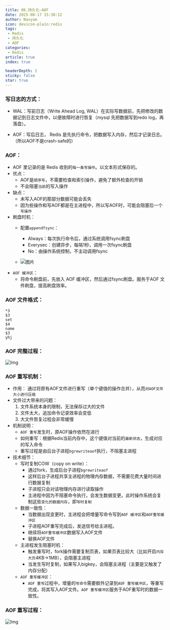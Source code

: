 ```yaml
---
title: 06.持久化-AOF
date: 2025-06-17 15:38:12
author: Navyum
icon: devicon-plain:redis
tags: 
 - Redis
 - 持久化
 - AOF
categories: 
 - Redis
article: true
index: true

headerDepth: 2
sticky: false
star: true
---
```



### 写日志的方式：
* WAL：写前日志（Write Ahead Log, WAL）在实际写数据前，先把修改的数据记到日志文件中，以便故障时进行恢复（mysql 先把数据写到redo log，再落盘）。

* AOF：写后日志， Redis 是先执行命令，把数据写入内存，然后才记录日志。（所以AOF不是crash-safe的）

### AOF：
* AOF 里记录的是 Redis 收到的`每一条写操作`。以文本形式保存的。
* 优点：
    * AOF是`顺序写`，不需要检查和索引操作，避免了额外检查的开销
    * 不会阻塞`当前`的写入操作
* 缺点：
    * 未写入AOF的那部分数据可能会丢失
    * 因为些操作和写AOF都是在主进程中，所以写AOF时，可能会阻塞后一个`写操作`
* 刷盘时机：
    * 配置`appendfsync`：
        * Always：每次执行命令后，通过系统调用fsync刷盘
        * Everysec：创建异步，每隔1秒，调用一次fsync刷盘
        * No：由操作系统控制，不主动调用fsync

    * ![图片](https://raw.staticdn.net/Navyum/imgbed/pic/IMG/f82ece977374ec72eca3b92d1d068d57.png)
* `AOF 缓冲区`：
    * 将命令刷盘前，先放入 AOF 缓冲区，然后通过fsync刷盘。服务于AOF 文件刷盘，提高刷盘效率。
### AOF 文件格式：
```
*3
$3
set
$4
name
$3
yhj
```
### AOF 完整过程：
![Img](https://raw.staticdn.net/Navyum/imgbed/pic/IMG/4d2193905855f7f71646edd66affc7a9.png)

### AOF 重写机制：
* 作用： 通过将原有AOF文件进行重写（单个键值的操作合并），从而`对AOF文件大小进行压缩`
* 文件过大带来的问题：
    1. 文件系统本身的限制，无法保存过大的文件
    2. 文件太大，追加命令记录效率会变低
    3. 大文件恢复过程会非常缓慢
* 机制说明：
    * `AOF 重写`发生时，原AOF操作依然在进行
    * 如何重写：根据Redis当前内存中，这个键值对当前的`最新状态`，生成对应的写入命令
    * 重写过程是由后台子进程`bgrewriteaof`执行，不阻塞主进程
* 技术细节：
    * 写时复制COW（copy on write）：
        * 通过fork，生成后台子进程`bgrewriteaof`
        * 这样后台子进程共享主进程的物理内存数据，不需要花费大量时间进行数据复制
        * 子进程只会对该物理内存进行读取操作
        * 主进程中因为不阻塞命令执行，会发生数据变更。此时操作系统会复制这些`变化的数据内存`，即`写时复制`
    * 数据一致性：
        * 当数据出现变更时，主进程会把增量写命令写到`AOF 缓冲区`和`AOF重写缓冲区`
        * 子进程AOF重写完成后，发送信号给主进程。
        * 继续将`AOF重写缓冲区`数据写入AOF文件
        * 替换AOF文件
    * 主进程发生阻塞时机：
        * 触发重写时，fork操作需要复制页表，如果页表比较大（比如开启`内存大页`4KB->1MB），会阻塞主进程
        * 当发生写时复制，如果写入bigkey，会阻塞主进程（主要是又触发了内存分配）
    * `AOF 重写缓冲区`：
        * `AOF 重写`过程中，增量的`写命令`需要额外记录到`AOF 重写缓冲区`，等重写完成，将其写入AOF文件。`AOF 重写缓冲区`服务于AOF重写时的数据一致性。
### AOF 重写过程：
![Img](https://raw.staticdn.net/Navyum/imgbed/pic/IMG/4c437c1a4d3a5729a64148a755e62168.png)
